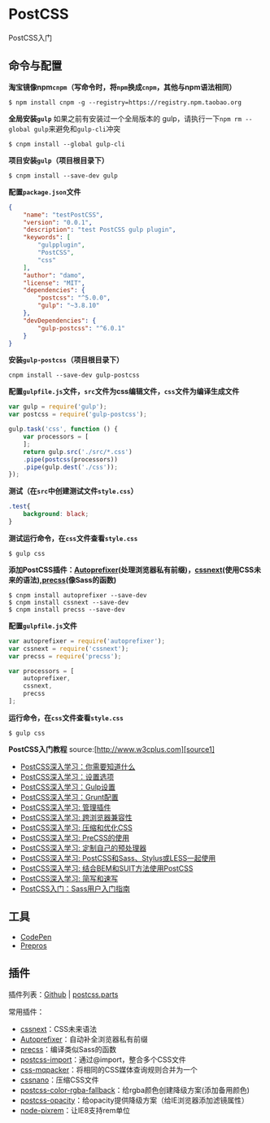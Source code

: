 # PostCSS
PostCSS入门

## 命令与配置

**淘宝镜像npm`cnpm`（写命令时，将`npm`换成`cnpm`，其他与npm语法相同）**
```git
$ npm install cnpm -g --registry=https://registry.npm.taobao.org
```

**全局安装`gulp`**
如果之前有安装过一个全局版本的 gulp，请执行一下`npm rm --global gulp`来避免和`gulp-cli`冲突

```git
$ cnpm install --global gulp-cli
```

**项目安装`gulp`（项目根目录下）**
```git
$ cnpm install --save-dev gulp
```


**配置`package.json`文件**

```json
{ 
	"name": "testPostCSS", 
	"version": "0.0.1", 
	"description": "test PostCSS gulp plugin", 
	"keywords": [ 
		"gulpplugin", 
		"PostCSS", 
		"css" 
	], 
	"author": "damo", 
	"license": "MIT", 
	"dependencies": { 
		"postcss": "^5.0.0", 
		"gulp": "~3.8.10" 
	}, 
	"devDependencies": { 
		"gulp-postcss": "^6.0.1" 
	} 
}
```

**安装`gulp-postcss`（项目根目录下）**
```git
cnpm install --save-dev gulp-postcss
```

**配置`gulpfile.js`文件，`src`文件为css编辑文件，`css`文件为编译生成文件**

```javascript
var gulp = require('gulp');
var postcss = require('gulp-postcss');
```

```javascript
gulp.task('css', function () { 
	var processors = [
	]; 
	return gulp.src('./src/*.css')
	.pipe(postcss(processors))
	.pipe(gulp.dest('./css')); 
});
```

**测试（在`src`中创建测试文件`style.css`）**
```css
.test{
	background: black;
}
```
**测试运行命令，在`css`文件查看`style.css`**

```git
$ gulp css
```

**添加PostCSS插件：[Autoprefixer][autopre](处理浏览器私有前缀)，[cssnext][cssnext](使用CSS未来的语法),[precss][precss](像Sass的函数)**

```git
$ cnpm install autoprefixer --save-dev
$ cnpm install cssnext --save-dev
$ cnpm install precss --save-dev
```

**配置`gulpfile.js`文件**

```javascript
var autoprefixer = require('autoprefixer'); 
var cssnext = require('cssnext'); 
var precss = require('precss');
```

```javascript
var processors = [
	autoprefixer,
	cssnext,
	precss
]; 
```

**运行命令，在`css`文件查看`style.css`**

```git
$ gulp css
```

**PostCSS入门教程**
source:[http://www.w3cplus.com][source1]

* [PostCSS深入学习：你需要知道什么][konw1]
* [PostCSS深入学习：设置选项][konw2]
* [PostCSS深入学习：Gulp设置][konw3]
* [PostCSS深入学习：Grunt配置][konw4]
* [PostCSS深入学习: 管理插件][konw5]
* [PostCSS深入学习: 跨浏览器兼容性][konw6]
* [PostCSS深入学习: 压缩和优化CSS][konw7]
* [PostCSS深入学习: PreCSS的使用][konw8]
* [PostCSS深入学习: 定制自己的预处理器][konw9]
* [PostCSS深入学习: PostCSS和Sass、Stylus或LESS一起使用][konw10]
* [PostCSS深入学习: 结合BEM和SUIT方法使用PostCSS][konw11]
* [PostCSS深入学习: 简写和速写][konw12]
* [PostCSS入门：Sass用户入门指南][know13]

## 工具

* [CodePen][codepen]
* [Prepros][prepros]

## 插件
插件列表：[Github][pluginsList] | [postcss.parts][postcssParts]

常用插件：

* [cssnext][cssnext]：CSS未来语法
* [Autoprefixer][autopre]：自动补全浏览器私有前缀
* [precss][precss]：编译类似Sass的函数
* [postcss-import][import]：通过@import，整合多个CSS文件
* [css-mqpacker][mqpacker]：将相同的CSS媒体查询规则合并为一个
* [cssnano][cssnano]：压缩CSS文件
* [postcss-color-rgba-fallback][postcssRgba]：给rgba颜色创建降级方案(添加备用颜色)
* [postcss-opacity][opacity]：给opacity提供降级方案（给IE浏览器添加滤镜属性）
* [node-pixrem][pixrem]：让IE8支持rem单位

[source1]:http://www.w3cplus.co

[konw1]:http://www.w3cplus.com/PostCSS/postcss-deep-dive-what-you-need-to-know.html
[konw2]:http://www.w3cplus.com/PostCSS/postcss-quickstart-guide-instant-setup-options.html
[konw3]:http://www.w3cplus.com/PostCSS/postcss-quickstart-guide-gulp-setup.html
[konw4]:http://www.w3cplus.com/PostCSS/postcss-quickstart-guide-grunt-setup.html
[konw5]:http://www.w3cplus.com/PostCSS/postcss-quickstart-guide-exploring-plugins.html
[konw6]:http://www.w3cplus.com/PostCSS/using-postcss-for-cross-browser-compatibility.html
[konw7]:http://www.w3cplus.com/PostCSS/using-postcss-for-minification-and-optimization.html
[konw8]:http://www.w3cplus.com/PostCSS/postcss-deep-dive-preprocessing-with-precss.html
[konw9]:http://www.w3cplus.com/PostCSS/postcss-deep-dive-roll-your-own-preprocessor.html
[konw10]:http://www.w3cplus.com/PostCSS/using-postcss-together-with-sass-stylus-or-less.html
[konw11]:http://www.w3cplus.com/PostCSS/using-postcss-with-bem-and-suit-methodologies.html
[konw12]:http://www.w3cplus.com/PostCSS/postcss-deep-dive-shortcuts-and-shorthand.html
[know13]:http://www.w3cplus.com/preprocessor/getting-started-with-postcss-a-quick-guide-for-sass-users.html

[codepen]:http://codepen.io/
[prepros]:https://prepros.io/

[cssnext]:http://cssnext.io/features/
[autopre]:https://github.com/postcss/autoprefixer
[precss]:https://github.com/jonathantneal/precss
[cssnano]:http://cssnano.co/
[import]:https://github.com/postcss/postcss-import
[mqpacker]:https://github.com/hail2u/node-css-mqpacker
[postcssRgba]:https://github.com/postcss/postcss-color-rgba-fallback
[opacity]:https://github.com/iamvdo/postcss-opacity
[pixrem]:https://github.com/robwierzbowski/node-pixrem

[pluginsList]:https://github.com/postcss/postcss#plugins
[postcssParts]:http://postcss.parts/